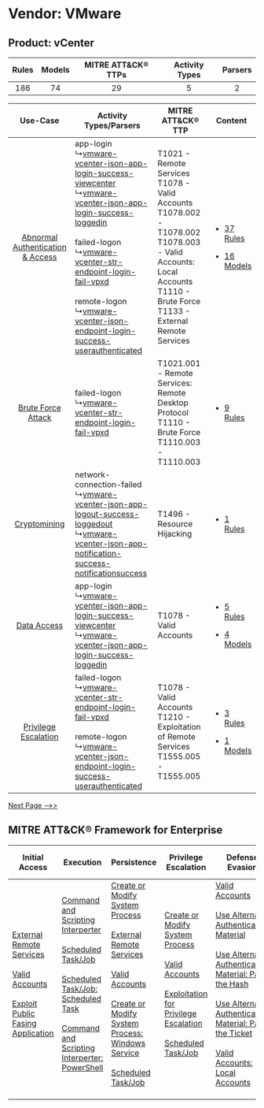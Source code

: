 Vendor: VMware
==============
Product: vCenter
----------------
| Rules | Models | MITRE ATT&CK® TTPs | Activity Types | Parsers |
|:-----:|:------:|:------------------:|:--------------:|:-------:|
|  186  |   74   |         29         |       5        |    2    |

|    Use-Case    | Activity Types/Parsers    | MITRE ATT&CK® TTP    | Content    |
|:----:| ---- | ---- | ---- |
| [Abnormal Authentication & Access](../../../UseCases/uc_abnormal_authentication_&_access.md) |  app-login<br> ↳[vmware-vcenter-json-app-login-success-viewcenter](Ps/pC_vmwarevcenterjsonapploginsuccessviewcenter.md)<br> ↳[vmware-vcenter-json-app-login-success-loggedin](Ps/pC_vmwarevcenterjsonapploginsuccessloggedin.md)<br><br> failed-logon<br> ↳[vmware-vcenter-str-endpoint-login-fail-vpxd](Ps/pC_vmwarevcenterstrendpointloginfailvpxd.md)<br><br> remote-logon<br> ↳[vmware-vcenter-json-endpoint-login-success-userauthenticated](Ps/pC_vmwarevcenterjsonendpointloginsuccessuserauthenticated.md)<br> | T1021 - Remote Services<br>T1078 - Valid Accounts<br>T1078.002 - T1078.002<br>T1078.003 - Valid Accounts: Local Accounts<br>T1110 - Brute Force<br>T1133 - External Remote Services<br> | [<ul><li>37 Rules</li></ul><ul><li>16 Models</li></ul>](RM/r_m_vmware_vcenter_Abnormal_Authentication_&_Access.md) |
|    [Brute Force Attack](../../../UseCases/uc_brute_force_attack.md)    |  failed-logon<br> ↳[vmware-vcenter-str-endpoint-login-fail-vpxd](Ps/pC_vmwarevcenterstrendpointloginfailvpxd.md)<br>    | T1021.001 - Remote Services: Remote Desktop Protocol<br>T1110 - Brute Force<br>T1110.003 - T1110.003<br>    | [<ul><li>9 Rules</li></ul>](RM/r_m_vmware_vcenter_Brute_Force_Attack.md)    |
|    [Cryptomining](../../../UseCases/uc_cryptomining.md)    |  network-connection-failed<br> ↳[vmware-vcenter-json-app-logout-success-loggedout](Ps/pC_vmwarevcenterjsonapplogoutsuccessloggedout.md)<br> ↳[vmware-vcenter-json-app-notification-success-notificationsuccess](Ps/pC_vmwarevcenterjsonappnotificationsuccessnotificationsuccess.md)<br>    | T1496 - Resource Hijacking<br>    | [<ul><li>1 Rules</li></ul>](RM/r_m_vmware_vcenter_Cryptomining.md)    |
|    [Data Access](../../../UseCases/uc_data_access.md)    |  app-login<br> ↳[vmware-vcenter-json-app-login-success-viewcenter](Ps/pC_vmwarevcenterjsonapploginsuccessviewcenter.md)<br> ↳[vmware-vcenter-json-app-login-success-loggedin](Ps/pC_vmwarevcenterjsonapploginsuccessloggedin.md)<br>    | T1078 - Valid Accounts<br>    | [<ul><li>5 Rules</li></ul><ul><li>4 Models</li></ul>](RM/r_m_vmware_vcenter_Data_Access.md)    |
|    [Privilege Escalation](../../../UseCases/uc_privilege_escalation.md)    |  failed-logon<br> ↳[vmware-vcenter-str-endpoint-login-fail-vpxd](Ps/pC_vmwarevcenterstrendpointloginfailvpxd.md)<br><br> remote-logon<br> ↳[vmware-vcenter-json-endpoint-login-success-userauthenticated](Ps/pC_vmwarevcenterjsonendpointloginsuccessuserauthenticated.md)<br>    | T1078 - Valid Accounts<br>T1210 - Exploitation of Remote Services<br>T1555.005 - T1555.005<br>    | [<ul><li>3 Rules</li></ul><ul><li>1 Models</li></ul>](RM/r_m_vmware_vcenter_Privilege_Escalation.md)    |
[Next Page -->>](2_ds_vmware_vcenter.md)

MITRE ATT&CK® Framework for Enterprise
--------------------------------------
| Initial Access                                                                                                                                                                                                                         | Execution                                                                                                                                                                                                                                                                                                                                                      | Persistence                                                                                                                                                                                                                                                                                                                                                                                                          | Privilege Escalation                                                                                                                                                                                                                                                                                                     | Defense Evasion                                                                                                                                                                                                                                                                                                                                                                                                                                                                  | Credential Access                                                                                                                                                                                                                                                                                                                                | Discovery                                                                    | Lateral Movement                                                                                                                                                                                                                                                                                                                                    | Collection | Command and Control                                                                                                                       | Exfiltration                                                                                | Impact                                                                  |
| -------------------------------------------------------------------------------------------------------------------------------------------------------------------------------------------------------------------------------------- | -------------------------------------------------------------------------------------------------------------------------------------------------------------------------------------------------------------------------------------------------------------------------------------------------------------------------------------------------------------- | -------------------------------------------------------------------------------------------------------------------------------------------------------------------------------------------------------------------------------------------------------------------------------------------------------------------------------------------------------------------------------------------------------------------- | ------------------------------------------------------------------------------------------------------------------------------------------------------------------------------------------------------------------------------------------------------------------------------------------------------------------------ | -------------------------------------------------------------------------------------------------------------------------------------------------------------------------------------------------------------------------------------------------------------------------------------------------------------------------------------------------------------------------------------------------------------------------------------------------------------------------------- | ------------------------------------------------------------------------------------------------------------------------------------------------------------------------------------------------------------------------------------------------------------------------------------------------------------------------------------------------ | ---------------------------------------------------------------------------- | --------------------------------------------------------------------------------------------------------------------------------------------------------------------------------------------------------------------------------------------------------------------------------------------------------------------------------------------------- | ---------- | ----------------------------------------------------------------------------------------------------------------------------------------- | ------------------------------------------------------------------------------------------- | ----------------------------------------------------------------------- |
| [External Remote Services](https://attack.mitre.org/techniques/T1133)<br><br>[Valid Accounts](https://attack.mitre.org/techniques/T1078)<br><br>[Exploit Public Fasing Application](https://attack.mitre.org/techniques/T1190)<br><br> | [Command and Scripting Interperter](https://attack.mitre.org/techniques/T1059)<br><br>[Scheduled Task/Job](https://attack.mitre.org/techniques/T1053)<br><br>[Scheduled Task/Job: Scheduled Task](https://attack.mitre.org/techniques/T1053/005)<br><br>[Command and Scripting Interperter: PowerShell](https://attack.mitre.org/techniques/T1059/001)<br><br> | [Create or Modify System Process](https://attack.mitre.org/techniques/T1543)<br><br>[External Remote Services](https://attack.mitre.org/techniques/T1133)<br><br>[Valid Accounts](https://attack.mitre.org/techniques/T1078)<br><br>[Create or Modify System Process: Windows Service](https://attack.mitre.org/techniques/T1543/003)<br><br>[Scheduled Task/Job](https://attack.mitre.org/techniques/T1053)<br><br> | [Create or Modify System Process](https://attack.mitre.org/techniques/T1543)<br><br>[Valid Accounts](https://attack.mitre.org/techniques/T1078)<br><br>[Exploitation for Privilege Escalation](https://attack.mitre.org/techniques/T1068)<br><br>[Scheduled Task/Job](https://attack.mitre.org/techniques/T1053)<br><br> | [Valid Accounts](https://attack.mitre.org/techniques/T1078)<br><br>[Use Alternate Authentication Material](https://attack.mitre.org/techniques/T1550)<br><br>[Use Alternate Authentication Material: Pass the Hash](https://attack.mitre.org/techniques/T1550/002)<br><br>[Use Alternate Authentication Material: Pass the Ticket](https://attack.mitre.org/techniques/T1550/003)<br><br>[Valid Accounts: Local Accounts](https://attack.mitre.org/techniques/T1078/003)<br><br> | [Brute Force](https://attack.mitre.org/techniques/T1110)<br><br>[Steal or Forge Kerberos Tickets](https://attack.mitre.org/techniques/T1558)<br><br>[Credentials from Password Stores](https://attack.mitre.org/techniques/T1555)<br><br>[Steal or Forge Kerberos Tickets: Kerberoasting](https://attack.mitre.org/techniques/T1558/003)<br><br> | [Remote System Discovery](https://attack.mitre.org/techniques/T1018)<br><br> | [Exploitation of Remote Services](https://attack.mitre.org/techniques/T1210)<br><br>[Remote Services](https://attack.mitre.org/techniques/T1021)<br><br>[Use Alternate Authentication Material](https://attack.mitre.org/techniques/T1550)<br><br>[Remote Services: Remote Desktop Protocol](https://attack.mitre.org/techniques/T1021/001)<br><br> |            | [Proxy: Multi-hop Proxy](https://attack.mitre.org/techniques/T1090/003)<br><br>[Proxy](https://attack.mitre.org/techniques/T1090)<br><br> | [Exfiltration Over Alternative Protocol](https://attack.mitre.org/techniques/T1048)<br><br> | [Resource Hijacking](https://attack.mitre.org/techniques/T1496)<br><br> |